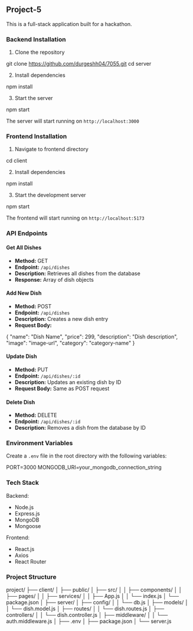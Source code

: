 ## Project-5

This is a full-stack application built for a hackathon.

### Backend Installation

1. Clone the repository

git clone https://github.com/durgeshh04/7055.git
cd server

2. Install dependencies

npm install

3. Start the server

npm start

The server will start running on `http://localhost:3000`

### Frontend Installation

1. Navigate to frontend directory

cd client

2. Install dependencies

npm install

3. Start the development server

npm start

The frontend will start running on `http://localhost:5173`

### API Endpoints

#### Get All Dishes

- **Method:** GET
- **Endpoint:** `/api/dishes`
- **Description:** Retrieves all dishes from the database
- **Response:** Array of dish objects

#### Add New Dish

- **Method:** POST
- **Endpoint:** `/api/dishes`
- **Description:** Creates a new dish entry
- **Request Body:**

{
"name": "Dish Name",
"price": 299,
"description": "Dish description",
"image": "image-url",
"category": "category-name"
}

#### Update Dish

- **Method:** PUT
- **Endpoint:** `/api/dishes/:id`
- **Description:** Updates an existing dish by ID
- **Request Body:** Same as POST request

#### Delete Dish

- **Method:** DELETE
- **Endpoint:** `/api/dishes/:id`
- **Description:** Removes a dish from the database by ID

### Environment Variables

Create a `.env` file in the root directory with the following variables:

PORT=3000
MONGODB_URI=your_mongodb_connection_string

### Tech Stack

Backend:
- Node.js
- Express.js
- MongoDB
- Mongoose

Frontend:
- React.js
- Axios
- React Router

### Project Structure

project/
├── client/
│   ├── public/
│   ├── src/
│   │   ├── components/
│   │   ├── pages/
│   │   ├── services/
│   │   ├── App.js
│   │   └── index.js
│   └── package.json
│
├── server/
│   ├── config/
│   │   └── db.js
│   ├── models/
│   │   └── dish.model.js
│   ├── routes/
│   │   └── dish.routes.js
│   ├── controllers/
│   │   └── dish.controller.js
│   ├── middleware/
│   │   └── auth.middleware.js
│   ├── .env
│   ├── package.json
│   └── server.js
